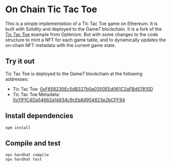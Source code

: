 # On Chain Tic Tac Toe

This is a simple implementation of a Tic Tac Toe game on Ethereum. It is built with Solidity and deployed to the Game7 blockchain.
It is a fork of the [Tic Tac Toe](https://github.com/ethereum-optimism/supersim/blob/main/contracts/src/tictactoe/TicTacToe.sol) example from Optimism. But with some changes to the code structure to mint a NFT for each game table, and to dynamically updates the on-chain NFT metadata with the current game state.

## Try it out

Tic Tac Toe is deployed to the Game7 blockchain at the following addresses:

- Tic Tac Toe: [0xF656230Ec5dB327b0a0350EEd061C2aFBd57810D](https://testnet.game7.io/address/0xF656230Ec5dB327b0a0350EEd061C2aFBd57810D)
- Tic Tac Toe Metadata: [0x11FfC4Da54662a14834c9cEb84954823e2bCFF94](https://testnet.game7.io/address/0x11FfC4Da54662a14834c9cEb84954823e2bCFF94)

## Install dependencies

```shell
npm install
```

## Compile and test

```shell
npx hardhat compile
npx hardhat test
```
